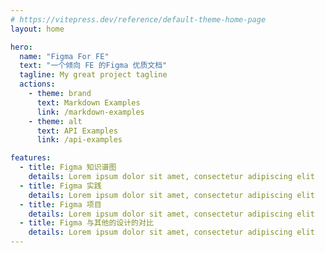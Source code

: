 ```yaml
---
# https://vitepress.dev/reference/default-theme-home-page
layout: home

hero:
  name: "Figma For FE"
  text: "一个倾向 FE 的Figma 优质文档"
  tagline: My great project tagline
  actions:
    - theme: brand
      text: Markdown Examples
      link: /markdown-examples
    - theme: alt
      text: API Examples
      link: /api-examples

features:
  - title: Figma 知识谱图
    details: Lorem ipsum dolor sit amet, consectetur adipiscing elit
  - title: Figma 实践
    details: Lorem ipsum dolor sit amet, consectetur adipiscing elit
  - title: Figma 项目
    details: Lorem ipsum dolor sit amet, consectetur adipiscing elit
  - title: Figma 与其他的设计的对比
    details: Lorem ipsum dolor sit amet, consectetur adipiscing elit
---
```


